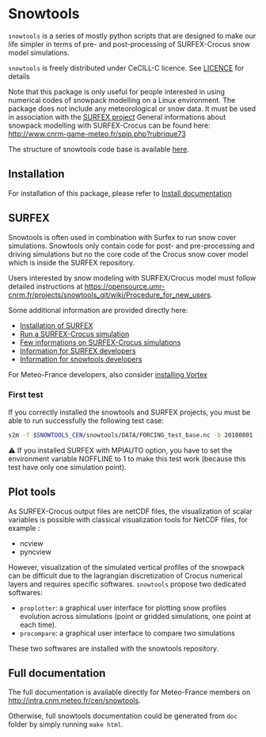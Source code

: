 # Snowtools

`snowtools` is a series of mostly python scripts that are designed to make our life simpler in terms of pre- and post-processing of SURFEX-Crocus snow model simulations.

`snowtools` is freely distributed under CeCILL-C licence. See [LICENCE](LICENCE.txt) for details

Note that this package is only useful for people interested in using numerical codes of snowpack modelling on a Linux environment. The package does not include any meteorological or snow data.
It must be used in association with the [SURFEX project](http://www.cnrm-game-meteo.fr/surfex/spip.php)
General informations about snowpack modelling with SURFEX-Crocus can be found here: <http://www.cnrm-game-meteo.fr/spip.php?rubrique73>

The structure of snowtools code base is available [here](doc/source/misc/orga.rst).

## Installation

For installation of this package, please refer to [Install documentation](doc/source/misc/install.rst)

## SURFEX

Snowtools is often used in combination with Surfex to run snow cover simulations. Snowtools only contain code for post- and pre-processing and driving simulations but no the core code of the Crocus snow cover model which is inside the SURFEX repository.

Users interested by snow modeling with SURFEX/Crocus model must follow detailed instructions at <https://opensource.umr-cnrm.fr/projects/snowtools_git/wiki/Procedure_for_new_users>.

Some additional information are provided directly here:

* [Installation of SURFEX](doc/source/misc/surfex-install.rst)
* [Run a SURFEX-Crocus simulation](doc/source/misc/surfex-run.rst)
* [Few informations on SURFEX-Crocus simulations](doc/source/misc/surfex.rst)
* [Information for SURFEX developers](doc/source/misc/surfex-dev.rst)
* [Information for snowtools developers](doc/source/misc/contribute.rst)

For Meteo-France developers, also consider [installing Vortex](https://opensource.umr-cnrm.fr/projects/snowtools_git/wiki/Install_VORTEX)

### First test
If you correctly installed the snowtools and SURFEX projects, you must be able to run successfully the following test case:

```bash
s2m -f $SNOWTOOLS_CEN/snowtools/DATA/FORCING_test_base.nc -b 20100801 -e 20110801 -o output -g -s ...yoursurfexdirectory.../exe
```

:warning: If you installed SURFEX with MPIAUTO option, you have to set the environment variable NOFFLINE to 1 to make this test work (because this test have only one simulation point).

## Plot tools

As SURFEX-Crocus output files are netCDF files, the visualization of scalar variables is possible with classical visualization tools for NetCDF files, for example :

- ncview
- pyncview

However, visualization of the simulated vertical profiles of the snowpack can be difficult due to the lagrangian discretization of Crocus numerical layers and requires specific softwares. `snowtools` propose two dedicated softwares:

- `proplotter`: a graphical user interface for plotting snow profiles evolution across simulations (point or gridded simulations, one point at each time).
- `procompare`: a graphical user interface to compare two simulations

These two softwares are installed with the snowtools repository.

## Full documentation

The full documentation is available directly for Meteo-France members on <http://intra.cnm.meteo.fr/cen/snowtools>.

Otherwise, full snowtools documentation could be generated from `doc` folder by simply running ``make html``.
